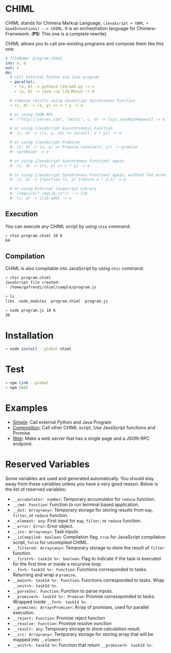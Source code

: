 # CHIML

CHIML stands for Chimera Markup Language, `(JavaScript + YAML + GoodIntentions) --> CHIML`. It is an orchestration language for Chimera-Framework. (__PS:__ This one is a complete rewrite).

CHIML allows you to call pre-existing programs and compose them like this one:

```yaml
# fileName: program.chiml
ins: a, b
out: e
do:
  # call external Python and Java program
  - parallel:
    - (a, b) -> python3 lib/add.py -> c
    - (a, b) -> java -cp lib Minus -> d

  # compose results using JavaScript Synchronous Function
  - (c, d) -> (x, y) => x * y -> e

  # or using JSON RPC
  #- ("http://server.com", "multi", c, d) -> [sys.jsonRpcRequest] -> e

  # or using [JavaScript Asynchronous] Function
  #- (c, d) -> [(x, y, cb) => cb(null, x + y)] -> e

  # or using <JavaScript Promise>
  #- (c, d) -> (x, y) => Promise.resolve(x, y)) -> promise
  #- <promise> -> e

  # or using {JavaScript Synchronous Function} again
  #- (c, d) -> {(x, y) => x * y} -> e

  # or using {JavaScript Synchronous Function} again, without fat arrow
  #- (c, d) -> {function (x, y) {return x * y;}} -> e

  # or using External JavaScript Library
  #- (require("./myLib.js")) --> lib
  #- (c, d) -> {lib.add} -> e
```

## Execution

You can execute any CHIML script by using `chie` command:

```bash
> chie program.chiml 10 6
64
```

## Compilation

CHIML is also compilable into JavaScript by using `chic` command:

```bash
> chic program.chiml
JavaScript file created:
- /home/gofrendi/chiml/sample/program.js

> ls
libs  node_modules  program.chiml  program.js

> node program.js 10 8
36
```

# Installation

```bash
> node install --global chiml
```

# Test

```bash
> npm link --global
> npm test
```

# Examples

* [Simple](./sample/simple): Call external Python and Java Program
* [Composition](./sample/composition): Call other CHIML script, Use JavaScript functions and Promise
* [Web](./sample/web): Make a web server that has a single page and a JSON-RPC endpoint.

# Reserved Variables

Some variables are used and generated automatically. You should stay away from these variables unless you have a very good reason. Below is the list of reserved variables:

* `__accumulator: number`: Temporary accumulator for `reduce` function.
* `__cmd: Function`: Function to run terminal based application.
* `__dst: Array<any>`: Temporary storage for storing results from `map`, `filter`, or `reduce` function.
* `__element: any`: First input for `map`, `filter`, or `reduce` function.
* `__error: Error`: Error object.
* `__ins: Array<any>`: Task inputs.
* `__isCompiled: boolean`: Compilation flag. `true` for JavaScript compilation script, `false` for uncompiled CHIML.
* `__filtered: Array<any>`: Temporary storage to store the result of `filter` function.
* `__first<%- taskId %>: boolean`: Flag to indicate if the task is executed for the first time or inside a recursive loop.
* `__fn<%- taskId %>: Function`: Functions corresponded to tasks. Returning and wrap a `promise`.
* `__main<%- taskId %>: Function`: Functions corresponded to tasks. Wrap `__unit<%- taskId %>`.
* `__parseIns: Function`: Function to parse inputs.
* `__promise<%- taskId %>: Promise`: Promise corressponded to tasks. Wrapped inside `__fn<%- taskId %>`.
* `__promises: Array<Promise>`: Array of promises, used for parallel execution.
* `__reject: Function`: Promise reject function
* `__resolve: Function`: Promise resolve vunction
* `__result: any`: Temporary storage to store calculation result.
* `__src: Array<any>`: Temporary storage for storing array that will be mapped into `__element`.
* `__unit<%- taskId %>`: Function that return `__promise<%- taskId %>`.
